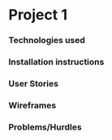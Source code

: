 # Project 1

### Technologies used

### Installation instructions

### User Stories

### Wireframes

### Problems/Hurdles
